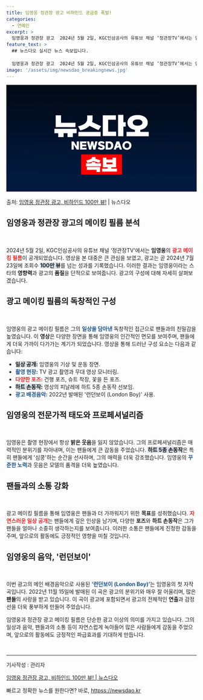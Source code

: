 ```yaml
---
title: 임영웅 정관장 광고 비하인드 궁금증 폭발!
categories:
  - 연예인
excerpt: >
  임영웅과 정관장 광고  2024년 5월 2일, KGC인삼공사의 유튜브 채널 ‘정관장TV’에서는 임영웅의 광고…
feature_text: >
  ## 뉴스다오 실시간 뉴스 속보입니다.

  임영웅과 정관장 광고  2024년 5월 2일, KGC인삼공사의 유튜브 채널 ‘정관장TV’에서는 임영웅의 광고…
image: '/assets/img/newsdao_breakingnews.jpg'
---
```


![뉴스다오 속보](/assets/img/newsdao_breakingnews.jpg)

<p>출처: <a href="httpss://newsdao.kr/4991" rel="dofollow">임영웅 정관장 광고, 비하인드 100만 뷰!</a> | 뉴스다오</p>

<h2 data-ke-size="size26">임영웅과 정관장 광고의 메이킹 필름 분석</h2>

<p data-ke-size="size16">&nbsp;</p>

<p data-ke-size="size16">2024년 5월 2일, KGC인삼공사의 유튜브 채널 ‘정관장TV’에서는 <b>임영웅</b>의 <b><span style="color: #ee2323;">광고 메이킹 필름</span></b>이 공개되었습니다. 영상을 본 대중은 큰 관심을 보였고, 광고는 곧 2024년 7월 23일에 조회수 <b><span style="background-color: #21538527;">100만 뷰</span></b>를 넘는 성과를 기록했습니다. 이러한 결과는 임영웅이라는 스타의 <b>영향력</b>과 광고의 <b>품질</b>을 단적으로 보여줍니다. 광고의 구성에 대해 자세히 살펴보겠습니다.</p>

<h2 data-ke-size="size26">광고 메이킹 필름의 독창적인 구성</h2>

<p data-ke-size="size16">&nbsp;</p>

<p data-ke-size="size16">임영웅의 광고 메이킹 필름은 그의 <b><span style="color: #1a5490;">일상을 담아낸</span></b> 독창적인 접근으로 팬들과의 친밀감을 높였습니다. 이 <b>영상</b>은 다양한 장면을 통해 임영웅의 인간적인 면모를 보여주며, 팬들에게 더욱 가까이 다가가는 계기가 되었습니다. 영상을 통해 드러난 구성 요소는 다음과 같습니다:</p>

<ul>
    <li><b><span style="background-color: #21538527;">일상 공개:</span></b> 임영웅의 기상 및 운동 장면.</li>
    <li><b><span style="color: #1a5490;">촬영 현장:</span></b> TV 광고 촬영과 무대 영상 모니터링.</li>
    <li><b><span style="color: #ee2323;">다양한 포즈:</span></b> 건행 포즈, 슈트 착장, 꽃을 든 포즈.</li>
    <li><b><span style="background-color: #21538527;">하트 손동작:</span></b> 영상의 피날레에 하트 5종 손동작 선보임.</li>
    <li><b><span style="color: #1a5490;">광고 배경음악:</span></b> 2022년 발매된 '런던보이 (London Boy)' 사용.</li>
</ul>

<h2 data-ke-size="size26">임영웅의 전문가적 태도와 프로페셔널리즘</h2>

<p data-ke-size="size16">&nbsp;</p>

<p data-ke-size="size16">임영웅은 촬영 현장에서 항상 <b>밝은 웃음</b>을 잃지 않았습니다. 그의 프로페셔널리즘은 매력적인 분위기를 자아내며, 이는 팬들에게 큰 감동을 주었습니다. <b><span style="background-color: #21538527;">하트 5종 손동작</span></b>은 특히 팬들에게 '심쿵'하는 순간을 선사하며, 그의 매력을 더욱 강조했습니다. 임영웅의 <b><span style="color: #1a5490;">꾸준한 노력</span></b>과 웃음은 모델의 품격을 더욱 높였습니다.</p>

<h2 data-ke-size="size26">팬들과의 소통 강화</h2>

<p data-ke-size="size16">&nbsp;</p>

<p data-ke-size="size16">광고 메이킹 필름을 통해 임영웅은 팬들과 더 가까워지기 위한 <b>목표</b>를 성취했습니다. <b><span style="color: #ee2323;">자연스러운 일상 공개</span></b>는 팬들에게 깊은 인상을 남기며, 다양한 <b>포즈</b>와 <b>하트 손동작</b>은 그가 팬들을 얼마나 소중히 생각하는지를 보여줍니다. 이러한 소통은 팬들에게 진정한 감동을 주며, 앞으로의 활동에도 긍정적인 영향을 미칠 것입니다.</p>

<h2 data-ke-size="size26">임영웅의 음악, '런던보이'</h2>

<p data-ke-size="size16">&nbsp;</p>

<p data-ke-size="size16">이번 광고의 메인 배경음악으로 사용된 <b><span style="color: #1a5490;">‘런던보이 (London Boy)’</span></b>는 임영웅의 첫 자작곡입니다. 2022년 11월 15일에 발매된 이 곡은 광고의 분위기와 매우 잘 어울리며, 많은 <b>팬들</b>의 사랑을 받고 있습니다. 이 곡이 광고에 포함되면서 광고의 전체적인 <b>연출</b>과 감정선을 더욱 풍부하게 만들어 주었습니다.</p>

<p data-ke-size="size16">임영웅과 정관장 광고 메이킹 필름은 단순한 광고 이상의 의미를 가지고 있습니다. 그의 일상과 음악, 팬들과의 소통 등이 자연스럽게 녹아들어 많은 사람들에게 감동을 주었으며, 앞으로의 활동에도 긍정적인 파급효과를 기대하게 만듭니다.</p>

<p data-ke-size="size16">&nbsp;</p>

<hr>

<p data-ke-size="size16">기사작성 : 관리자</p>
<p data-ke-size="size16"><a href="httpss://newsdao.kr/4991">임영웅 정관장 광고, 비하인드 100만 뷰! | 뉴스다오</a></p> 

빠르고 정확한 뉴스를 원한다면? 바로, <a href="httpss://newsdao.kr" rel="dofollow">httpss://newsdao.kr</a>


